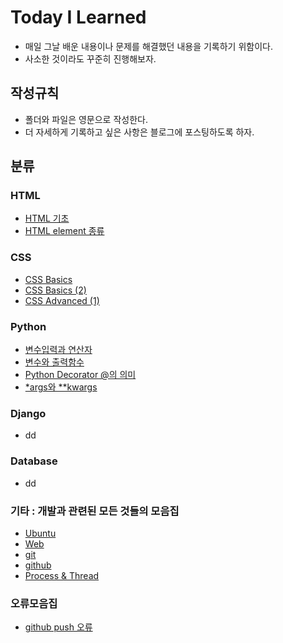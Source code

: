 # Today I Learned

- 매일 그날 배운 내용이나 문제를 해결했던 내용을 기록하기 위함이다.
- 사소한 것이라도 꾸준히 진행해보자.

## 작성규칙

- 폴더와 파일은 영문으로 작성한다.
- 더 자세하게 기록하고 싶은 사항은 블로그에 포스팅하도록 하자.

## 분류

### HTML

- [HTML 기초](https://github.com/tkdqor/TIL/blob/main/HTML/HTML%20%EA%B8%B0%EC%B4%88.md)
- [HTML element 종류](https://github.com/tkdqor/TIL/blob/main/HTML/HTML%20element%20%EC%A2%85%EB%A5%98.md)



### CSS

- [CSS Basics](https://github.com/tkdqor/TIL/blob/main/CSS/CSS%20Basics.md)
- [CSS Basics (2)](https://github.com/tkdqor/TIL/blob/main/CSS/CSS%20Basics%20(2).md)
- [CSS Advanced (1)](https://github.com/tkdqor/TIL/blob/main/CSS/CSS%20Advanced%20(1).md) 


### Python

- [변수입력과 연산자](https://github.com/tkdqor/TIL/blob/main/Python/%EB%B3%80%EC%88%98%EC%9E%85%EB%A0%A5%EA%B3%BC%20%EC%97%B0%EC%82%B0%EC%9E%90.md)
- [변수와 출력함수](https://github.com/tkdqor/TIL/blob/main/Python/%EB%B3%80%EC%88%98%EC%99%80%20%EC%B6%9C%EB%A0%A5%ED%95%A8%EC%88%98.md)
- [Python Decorator @의 의미](https://github.com/tkdqor/TIL/blob/main/Python/Python%20Decorator%20%40%EC%9D%98%20%EC%9D%98%EB%AF%B8.md)
- [*args와 **kwargs](https://github.com/tkdqor/TIL/blob/main/Python/*args%EC%99%80%20**kwargs.md)


### Django

- dd


### Database

- dd

### 기타 : 개발과 관련된 모든 것들의 모음집

- [Ubuntu](https://github.com/tkdqor/TIL/blob/main/%EA%B8%B0%ED%83%80/Linux.md)
- [Web](https://github.com/tkdqor/TIL/blob/main/%EA%B8%B0%ED%83%80/Web%EC%9D%B4%EB%9E%80.md)
- [git](https://github.com/tkdqor/TIL/blob/main/%EA%B8%B0%ED%83%80/git.md)
- [github](https://github.com/tkdqor/TIL/blob/main/%EA%B8%B0%ED%83%80/github.md)
- [Process & Thread](https://github.com/tkdqor/TIL/blob/main/%EA%B8%B0%ED%83%80/Process%20%26%20Thread.md)


### 오류모음집

- [github push 오류](https://github.com/tkdqor/TIL/blob/main/%EC%98%A4%EB%A5%98%EB%AA%A8%EC%9D%8C%EC%A7%91/github%20push%20%EC%98%A4%EB%A5%98.md)
